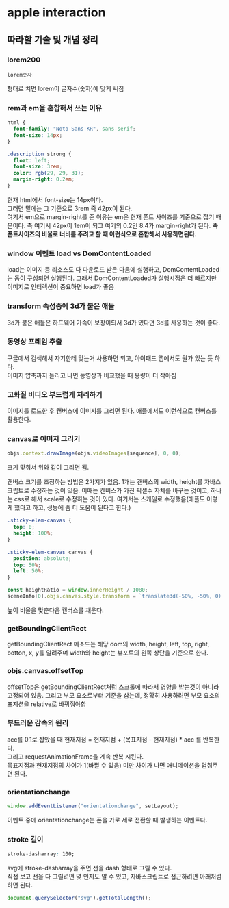 # apple interaction

## 따라할 기술 및 개념 정리

### lorem200

```
lorem숫자
```

형태로 치면 lorem이 글자수(숫자)에 맞게 써짐

### rem과 em을 혼합해서 쓰는 이유

```css
html {
  font-family: "Noto Sans KR", sans-serif;
  font-size: 14px;
}

.description strong {
  float: left;
  font-size: 3rem;
  color: rgb(29, 29, 31);
  margin-right: 0.2em;
}
```

현재 html에서 font-size는 14px이다.  
그러면 밑에는 그 기준으로 3rem 즉 42px이 된다.  
여기서 em으로 margin-right를 준 이유는 em은 현재 폰트 사이즈를 기준으로 잡기 때문이다. 즉 여기서 42px이 1em이 되고 여기의 0.2인 8.4가 margin-right가 된다. **즉 폰트사이즈의 비율로 너비를 주려고 할 때 이런식으로 혼합해서 사용하면된다.**

### window 이벤트 load vs DomContentLoaded

load는 이미지 등 리소스도 다 다운로드 받은 다음에 실행하고, DomContentLoaded는 돔이 구성되면 실행된다.
그래서 DomContentLoaded가 실행시점은 더 빠르지만 이미지로 인터렉션이 중요하면 load가 좋음

### transform 속성중에 3d가 붙은 애들

3d가 붙은 애들은 하드웨어 가속이 보장이되서 3d가 있다면 3d를 사용하는 것이 좋다.

### 동영상 프레임 추출

구글에서 검색해서 자기한테 맞는거 사용하면 되고, 아이패드 앱에서도 뭔가 있는 듯 하다.  
이미지 압축까지 돌리고 나면 동영상과 비교했을 때 용량이 더 작아짐

### 고화질 비디오 부드럽게 처리하기

이미지를 로드한 후 캔버스에 이미지를 그리면 된다. 애플에서도 이런식으로 캔버스를 활용한다.

### canvas로 이미지 그리기

```js
objs.context.drawImage(objs.videoImages[sequence], 0, 0);
```

크기 맞춰서 위와 같이 그리면 됨.

캔버스 크기를 조정하는 방법은 2가지가 있음. 1개는 캔버스의 width, height를 자바스크립트로 수정하는 것이 있음. 이때는 캔버스가 가진 픽셀수 자체를 바꾸는 것이고, 하나는 css로 해서 scale로 수정하는 것이 있다. 여기서는 스케일로 수정했음(애플도 이렇게 했다고 하고, 성능에 좀 더 도움이 된다고 한다.)

```css
.sticky-elem-canvas {
  top: 0;
  height: 100%;
}

.sticky-elem-canvas canvas {
  position: absolute;
  top: 50%;
  left: 50%;
}
```

```js
const heightRatio = window.innerHeight / 1080;
sceneInfo[0].objs.canvas.style.transform = `translate3d(-50%, -50%, 0) scale(${heightRatio})`;
```

높이 비율을 맞춘다음 캔버스를 채운다.

### getBoundingClientRect

getBoundingClientRect 메소드는 해당 dom의 width, height, left, top, right, botton, x, y를 알려주며 width와 height는 뷰포트의 왼쪽 상단을 기준으로 한다.

### objs.canvas.offsetTop

offsetTop은 getBoundingClientRect처럼 스크롤에 따라서 영향을 받는것이 아니라 고정되어 있음. 그리고 부모 요소로부터 기준을 삼는데, 정확히 사용하려면 부모 요소의 포지션을 relative로 바꿔줘야함

### 부드러운 감속의 원리

acc를 0.1로 잡았을 때
현재지점 = 현재지점 + (목표지점 - 현재지점) \* acc 를 반복한다.  
그리고 requestAnimationFrame을 계속 반복 시킨다.  
목표지점과 현재지점의 차이가 1(바뀔 수 있음) 미만 차이가 나면 애니메이션을 멈춰주면 된다.

### orientationchange

```js
window.addEventListener("orientationchange", setLayout);
```

이벤트 중에 orientationchange는 폰을 가로 세로 전환할 때 발생하는 이벤트다.

### stroke 길이

```css
stroke-dasharray: 100;
```

svg에 stroke-dasharray을 주면 선을 dash 형태로 그릴 수 있다.  
직접 보고 선을 다 그릴려면 몇 인지도 알 수 있고, 자바스크립트로 접근하려면 아래처럼 하면 된다.

```js
document.querySelector("svg").getTotalLength();
```
